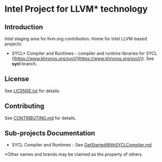 # Intel Project for LLVM* technology

## Introduction

Intel staging area for llvm.org contribution.
Home for Intel LLVM-based projects:
 - SYCL* Compiler and Runtimes - compiler and runtime libraries for SYCL ([https://www.khronos.org/sycl/](https://www.khronos.org/sycl/)). See **sycl** branch.

## License
See [LICENSE.txt](https://github.com/intel/llvm/blob/intel/llvm/LICENSE.TXT) for details.


## Contributing
See [CONTRIBUTING.md](https://github.com/intel/llvm/blob/intel/CONTRIBUTING.md) for details.

## Sub-projects Documentation
 - SYCL Compiler and Runtimes - See [GetStartedWithSYCLCompiler.md](https://github.com/intel/llvm/blob/sycl/sycl/doc/GetStartedWithSYCLCompiler.md)

*Other names and brands may be claimed as the property of others.
